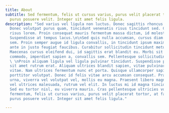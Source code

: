 ```yaml
---
title: About
subtitle: Sed fermentum, felis ut cursus varius, purus velit placerat tortor, at faucibus   elit
  purus posuere velit. Integer sit amet felis ligula.
description: "Sed varius vel ligula non luctus. Donec sagittis rhoncus purus ut fermentum.
  Donec volutpat purus quam, tincidunt venenatis risus tincidunt sed. Curabitur quis
  risus lorem. Proin consequat mauris fermentum massa dictum, id molestie turpis pharetra.
  Suspendisse at tempus lacus.\n\nSed quis nulla accumsan, cursus diam suscipit, congue
  sem. Proin semper augue id ligula convallis, in tincidunt ipsum maximus. Morbi semper
  ante in justo feugiat faucibus. Curabitur sollicitudin tincidunt metus et ullamcorper.
  Maecenas cursus eleifend dui, id sagittis erat blandit eu. Morbi sit amet sapien
  commodo, imperdiet sapien a, convallis sem. Pellentesque sollicitudin commodo lacinia.\n\n
  \ \nProin aliquam ligula vel ligula pulvinar tincidunt. Suspendisse potenti. Cras
  sit amet rutrum erat. Aliquam ultrices blandit sapien, vitae pulvinar sem tincidunt
  vitae. Nam ultrices fermentum nunc et porta. Quisque ullamcorper sapien congue lorem
  porttitor volutpat. Donec id felis vitae arcu accumsan consequat. Praesent nibh
  urna, viverra vel volutpat vel, mollis eu magna. Praesent libero magna, volutpat
  vel ultrices malesuada, rutrum vel elit. In luctus mi id magna tincidunt aliquet.
  Sed eu tortor nisl, eu viverra mauris. Cras pellentesque ultricies volutpat. Sed
  fermentum, felis ut cursus varius, purus velit placerat tortor, at faucibus elit
  purus posuere velit. Integer sit amet felis ligula."

---
```

